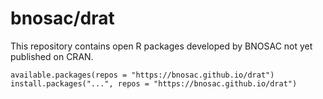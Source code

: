 # bnosac/drat

This repository contains open R packages developed by BNOSAC not yet published on CRAN.

```
available.packages(repos = "https://bnosac.github.io/drat")
install.packages("...", repos = "https://bnosac.github.io/drat")
``` 